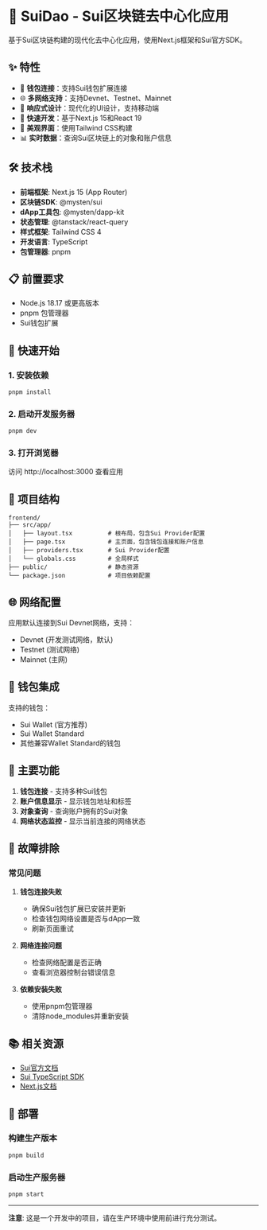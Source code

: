 # 🚀 SuiDao - Sui区块链去中心化应用

基于Sui区块链构建的现代化去中心化应用，使用Next.js框架和Sui官方SDK。

## ✨ 特性

- 🔗 **钱包连接**：支持Sui钱包扩展连接
- 🌐 **多网络支持**：支持Devnet、Testnet、Mainnet
- 📱 **响应式设计**：现代化的UI设计，支持移动端
- 🚀 **快速开发**：基于Next.js 15和React 19
- 🎨 **美观界面**：使用Tailwind CSS构建
- 📊 **实时数据**：查询Sui区块链上的对象和账户信息

## 🛠️ 技术栈

- **前端框架**: Next.js 15 (App Router)
- **区块链SDK**: @mysten/sui
- **dApp工具包**: @mysten/dapp-kit
- **状态管理**: @tanstack/react-query
- **样式框架**: Tailwind CSS 4
- **开发语言**: TypeScript
- **包管理器**: pnpm

## 📋 前置要求

- Node.js 18.17 或更高版本
- pnpm 包管理器
- Sui钱包扩展

## 🚀 快速开始

### 1. 安装依赖
```bash
pnpm install
```

### 2. 启动开发服务器
```bash
pnpm dev
```

### 3. 打开浏览器
访问 http://localhost:3000 查看应用

## 🔧 项目结构

```
frontend/
├── src/app/
│   ├── layout.tsx          # 根布局，包含Sui Provider配置
│   ├── page.tsx            # 主页面，包含钱包连接和账户信息
│   ├── providers.tsx       # Sui Provider配置
│   └── globals.css         # 全局样式
├── public/                 # 静态资源
└── package.json            # 项目依赖配置
```

## 🌐 网络配置

应用默认连接到Sui Devnet网络，支持：
- Devnet (开发测试网络，默认)
- Testnet (测试网络)
- Mainnet (主网)

## 💼 钱包集成

支持的钱包：
- Sui Wallet (官方推荐)
- Sui Wallet Standard
- 其他兼容Wallet Standard的钱包

## 📱 主要功能

1. **钱包连接** - 支持多种Sui钱包
2. **账户信息显示** - 显示钱包地址和标签
3. **对象查询** - 查询账户拥有的Sui对象
4. **网络状态监控** - 显示当前连接的网络状态

## 🐛 故障排除

### 常见问题

1. **钱包连接失败**
   - 确保Sui钱包扩展已安装并更新
   - 检查钱包网络设置是否与dApp一致
   - 刷新页面重试

2. **网络连接问题**
   - 检查网络配置是否正确
   - 查看浏览器控制台错误信息

3. **依赖安装失败**
   - 使用pnpm包管理器
   - 清除node_modules并重新安装

## 📚 相关资源

- [Sui官方文档](https://docs.sui.io/)
- [Sui TypeScript SDK](https://docs.sui.io/guides/developer/first-app/client-tssdk)
- [Next.js文档](https://nextjs.org/docs)

## 🚀 部署

### 构建生产版本
```bash
pnpm build
```

### 启动生产服务器
```bash
pnpm start
```

---

**注意**: 这是一个开发中的项目，请在生产环境中使用前进行充分测试。
